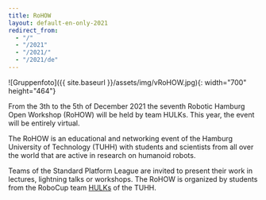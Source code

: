 ```yaml
---
title: RoHOW
layout: default-en-only-2021
redirect_from:
  - "/"
  - "/2021"
  - "/2021/"
  - "/2021/de"
---
```


![Gruppenfoto]({{ site.baseurl }}/assets/img/vRoHOW.jpg){: width="700" height="464"}

From the 3th to the 5th of December 2021 the seventh Robotic Hamburg Open Workshop (RoHOW)
will be held by team HULKs. This year, the event will be entirely virtual.

The RoHOW is an educational and networking event of the Hamburg University of
Technology (TUHH) with students and scientists from all over the world that are
active in research on humanoid robots.

Teams of the Standard Platform League are invited to present their work in
lectures, lightning talks or workshops. The RoHOW is organized by students from
the RoboCup team <a href="https://www.hulks.de/">HULKs</a> of the TUHH.

